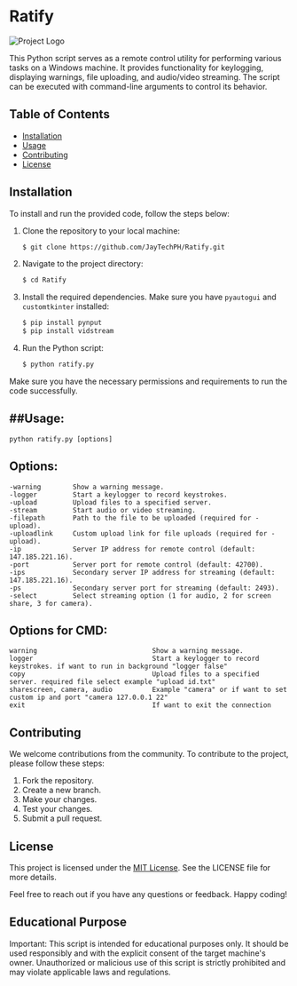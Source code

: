 # Ratify

![Project Logo](icon.ico)

This Python script serves as a remote control utility for performing various tasks on a Windows machine. It provides functionality for keylogging, displaying warnings, file uploading, and audio/video streaming. The script can be executed with command-line arguments to control its behavior.

## Table of Contents

- [Installation](#installation)
- [Usage](#usage)
- [Contributing](#contributing)
- [License](#license)

## Installation

To install and run the provided code, follow the steps below:

1. Clone the repository to your local machine:
   ```bash
   $ git clone https://github.com/JayTechPH/Ratify.git
   ```

2. Navigate to the project directory:
   ```bash
   $ cd Ratify
   ```

3. Install the required dependencies. Make sure you have `pyautogui` and `customtkinter` installed:
   ```bash
   $ pip install pynput
   $ pip install vidstream
   ```

4. Run the Python script:
   ```bash
   $ python ratify.py
   ```

Make sure you have the necessary permissions and requirements to run the code successfully.

##Usage:
------
    python ratify.py [options]

Options:
--------
    -warning        Show a warning message.
    -logger         Start a keylogger to record keystrokes.
    -upload         Upload files to a specified server.
    -stream         Start audio or video streaming.
    -filepath       Path to the file to be uploaded (required for -upload).
    -uploadlink     Custom upload link for file uploads (required for -upload).
    -ip             Server IP address for remote control (default: 147.185.221.16).
    -port           Server port for remote control (default: 42700).
    -ips            Secondary server IP address for streaming (default: 147.185.221.16).
    -ps             Secondary server port for streaming (default: 2493).
    -select         Select streaming option (1 for audio, 2 for screen share, 3 for camera).

Options for CMD:
--------
    warning                             Show a warning message.
    logger                              Start a keylogger to record keystrokes. if want to run in background "logger false"
    copy                                Upload files to a specified server. required file select example "upload id.txt"
    sharescreen, camera, audio          Example "camera" or if want to set custom ip and port "camera 127.0.0.1 22"
    exit                                If want to exit the connection

## Contributing

We welcome contributions from the community. To contribute to the project, please follow these steps:

1. Fork the repository.
2. Create a new branch.
3. Make your changes.
4. Test your changes.
5. Submit a pull request.

## License

This project is licensed under the [MIT License](LICENSE). See the LICENSE file for more details.

Feel free to reach out if you have any questions or feedback. Happy coding!

## Educational Purpose

Important: This script is intended for educational purposes only. It should be used responsibly and with the explicit consent of the target machine's owner. Unauthorized or malicious use of this script is strictly prohibited and may violate applicable laws and regulations.
